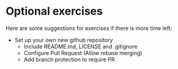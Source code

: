 # Optional exercises

Here are some suggestions for exercises if there is more time left:

- Set up your own new github repository
  - Include README.md, LICENSE and .gitignore
  - Configure Pull Request (Allow rebase merging)
  - Add branch protection to require PR
